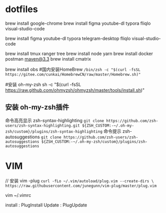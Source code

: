 # dotfiles

brew install google-chrome 
brew install figma youtube-dl typora  fliqlo visual-studio-code

brew install figma youtube-dl typora telegram-desktop fliqlo visual-studio-code


brew install tmux ranger tree
brew install node yarn 
brew install docker  postman maven@3.3 
brew install cmatrix 

brew install obs
#国内安装HomeBrew
`/bin/zsh -c "$(curl -fsSL https://gitee.com/cunkai/HomebrewCN/raw/master/Homebrew.sh)"`

#安装 oh-my-zsh
sh -c "$(curl -fsSL https://raw.github.com/ohmyzsh/ohmyzsh/master/tools/install.sh)"

## 安装 oh-my-zsh插件
命令高亮显示 zsh-syntax-highlighting
`git clone https://github.com/zsh-users/zsh-syntax-highlighting.git ${ZSH_CUSTOM:-~/.oh-my-zsh/custom}/plugins/zsh-syntax-highlighting`
命令提示 zsh-autosuggestions
`git clone https://github.com/zsh-users/zsh-autosuggestions ${ZSH_CUSTOM:-~/.oh-my-zsh/custom}/plugins/zsh-autosuggestions`


# VIM
// 安装 vim -plug 
`curl -fLo ~/.vim/autoload/plug.vim --create-dirs \
  https://raw.githubusercontent.com/junegunn/vim-plug/master/plug.vim`


vim ~/.vimrc 

install : PlugInstall
Update : PlugUpdate
